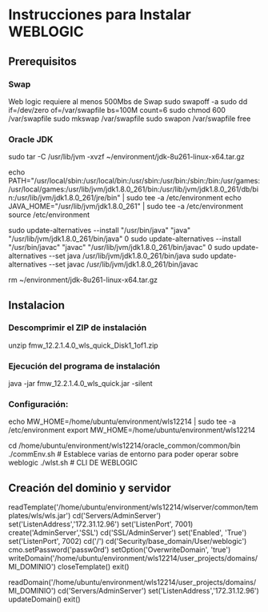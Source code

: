 # Instrucciones para Instalar WEBLOGIC
## Prerequisitos
### Swap
Web logic requiere al menos 500Mbs de Swap
    sudo swapoff -a
    sudo dd if=/dev/zero of=/var/swapfile bs=100M count=6
    sudo chmod 600 /var/swapfile
    sudo mkswap /var/swapfile
    sudo swapon /var/swapfile
    free
### Oracle JDK
sudo tar -C /usr/lib/jvm -xvzf ~/environment/jdk-8u261-linux-x64.tar.gz

echo PATH=\"/usr/local/sbin:/usr/local/bin:/usr/sbin:/usr/bin:/sbin:/bin:/usr/games:/usr/local/games:/usr/lib/jvm/jdk1.8.0_261/bin:/usr/lib/jvm/jdk1.8.0_261/db/bin:/usr/lib/jvm/jdk1.8.0_261/jre/bin\" | sudo tee -a /etc/environment
echo JAVA_HOME=\"/usr/lib/jvm/jdk1.8.0_261\" | sudo tee -a /etc/environment
source /etc/environment

sudo update-alternatives --install "/usr/bin/java" "java" "/usr/lib/jvm/jdk1.8.0_261/bin/java" 0
sudo update-alternatives --install "/usr/bin/javac" "javac" "/usr/lib/jvm/jdk1.8.0_261/bin/javac" 0
sudo update-alternatives --set java /usr/lib/jvm/jdk1.8.0_261/bin/java
sudo update-alternatives --set javac /usr/lib/jvm/jdk1.8.0_261/bin/javac

rm ~/environment/jdk-8u261-linux-x64.tar.gz

## Instalacion
### Descomprimir el ZIP de instalación
unzip fmw_12.2.1.4.0_wls_quick_Disk1_1of1.zip 

### Ejecución del programa de instalación
java -jar fmw_12.2.1.4.0_wls_quick.jar -silent

### Configuración:
echo MW_HOME=/home/ubuntu/environment/wls12214 | sudo tee -a /etc/environment
export MW_HOME=/home/ubuntu/environment/wls12214 

cd /home/ubuntu/environment/wls12214/oracle_common/common/bin
./commEnv.sh      # Establece varias de entorno para poder operar sobre weblogic
./wlst.sh         # CLI
DE WEBLOGIC


## Creación del dominio y servidor
readTemplate('/home/ubuntu/environment/wls12214/wlserver/common/templates/wls/wls.jar')
cd('Servers/AdminServer')
set('ListenAddress','172.31.12.96')
set('ListenPort', 7001)
create('AdminServer','SSL')
cd('SSL/AdminServer')
set('Enabled', 'True')
set('ListenPort', 7002)
cd('/')
cd('Security/base_domain/User/weblogic')
cmo.setPassword('passw0rd')
setOption('OverwriteDomain', 'true')
writeDomain('/home/ubuntu/environment/wls12214/user_projects/domains/MI_DOMINIO')
closeTemplate()
exit()




readDomain('/home/ubuntu/environment/wls12214/user_projects/domains/MI_DOMINIO')
cd('Servers/AdminServer')
set('ListenAddress','172.31.12.96')
updateDomain()
exit()